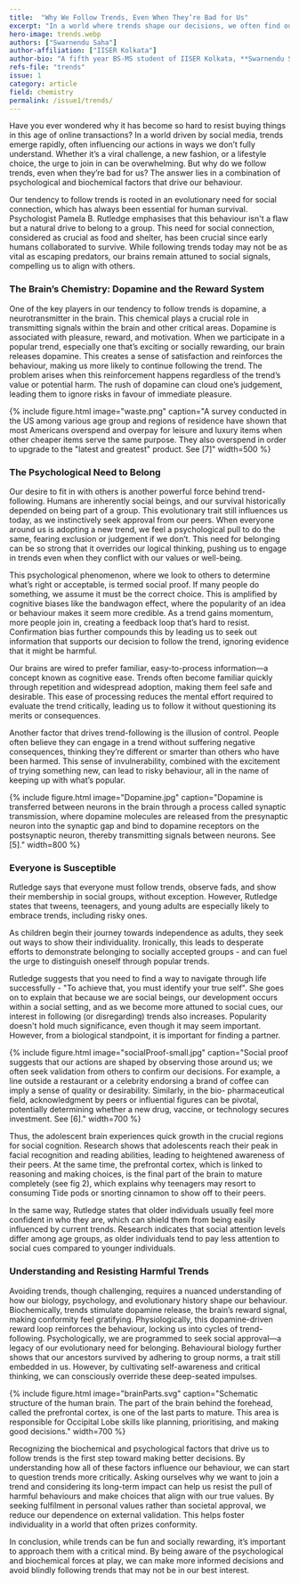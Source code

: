 ```yaml
---
title:  "Why We Follow Trends, Even When They’re Bad for Us"
excerpt: "In a world where trends shape our decisions, we often find ourselves following them even when they’re harmful. Why do we conform? The answer lies in our brain chemistry, where dopamine creates a reward loop that makes trend- following irresistible. Our psychological need to belong, a trait from our evolutionary past, further drives us to fit in with the crowd. By understanding these biochemical and social influences, we can break free from harmful trends and make decisions that align with our values."
hero-image: trends.webp
authors: ["Swarnendu Saha"]
author-affiliation: ["IISER Kolkata"]
author-bio: "A fifth year BS-MS student of IISER Kolkata, **Swarnendu Saha** is a student working with Prof. Rajesh Kumble Nayak, He is a travel enthusiast who loves to travel anywhere below the sky."
refs-file: "trends"
issue: 1
category: article
field: chemistry
permalink: /issue1/trends/
---
```


Have you ever wondered why it has become so hard to resist buying things in this age of online transactions? In a world driven by social media, trends emerge rapidly, often influencing our actions in ways we don’t fully understand. Whether it’s a viral challenge, a new fashion, or a lifestyle choice, the urge to join in can be overwhelming. But why do we follow trends, even when they’re bad for us? The answer lies in  a combination of psychological and biochemical factors that drive our behaviour.

Our tendency to follow trends is rooted in an evolutionary need for social connection, which has always been essential for human survival. Psychologist Pamela B. Rutledge emphasises that this behaviour isn't a flaw but a natural drive to belong to a group. This need for social connection, considered as crucial as food and shelter, has been crucial since early humans collaborated to survive. While following trends today may not be as vital as escaping predators, our brains remain attuned to social signals, compelling us to align with others.

### The Brain’s Chemistry: Dopamine and the Reward System

One of the key players in our tendency to follow trends is dopamine, a neurotransmitter in the brain. This chemical plays a crucial role in transmitting signals within the brain and other critical areas. Dopamine is associated with pleasure, reward, and motivation. When we participate in a popular trend, especially one that’s exciting or socially rewarding, our brain releases dopamine. This creates a sense of satisfaction and reinforces the behaviour, making us more likely to continue following the trend. The problem arises when this reinforcement happens regardless of the trend’s value or potential harm. The rush of dopamine can cloud one’s judgement, leading them to ignore risks in favour of immediate pleasure.

{% include figure.html image="waste.png" caption="A survey conducted in the US among various age group and regions of residence have shown that most Americans overspend and overpay for leisure and luxury items when other cheaper items serve the same purpose. They also overspend in order to upgrade to the \"latest and greatest\" product. See [7]" width=500 %}

### The Psychological Need to Belong

Our desire to fit in with others is another powerful force behind trend-following. Humans are inherently social beings, and our survival historically depended on being part of a group. This evolutionary trait still influences us today, as we instinctively seek approval from our peers. When everyone around us is adopting a new trend, we feel a psychological pull to do the same, fearing exclusion or judgement if we don’t. This need for belonging can be so strong that it overrides our logical thinking, pushing us to engage in trends even when they conflict with our values or well-being.

This psychological phenomenon, where we look to others to determine what’s right or acceptable, is termed social proof. If many people do something, we assume it must be the correct choice. This is amplified by cognitive biases like the bandwagon effect, where the popularity of an idea or behaviour makes it seem more credible. As a trend gains momentum, more people join in, creating a feedback loop that’s hard to resist. Confirmation bias further compounds this by leading us to seek out information that supports our decision to follow the trend, ignoring evidence that it might be harmful.

Our brains are wired to prefer familiar, easy-to-process information—a concept known as cognitive ease. Trends often become familiar quickly through repetition and widespread adoption, making them feel safe and desirable. This ease of processing reduces the mental effort required to evaluate the trend critically, leading us to follow it without questioning its merits or consequences.

Another factor that drives trend-following is the illusion of control. People often believe they can engage in a trend without suffering negative consequences, thinking they’re different or smarter than others who have been harmed. This sense of invulnerability, combined with the excitement of trying something new, can lead to risky behaviour, all in the name of keeping up with what’s popular.

{% include figure.html image="Dopamine.jpg" caption="Dopamine is transferred between neurons in the brain through a process called synaptic transmission, where dopamine molecules are released from the presynaptic neuron into the synaptic gap and bind to dopamine receptors on the postsynaptic neuron, thereby transmitting signals between neurons. See [5]." width=800 %}

### Everyone is Susceptible

Rutledge says that everyone must follow trends, observe fads, and show their membership in social groups, without exception. However, Rutledge states that tweens, teenagers, and young adults are especially likely to embrace trends, including risky ones.

As children begin their journey towards independence as adults, they seek out ways to show their individuality. Ironically, this leads to desperate efforts to demonstrate belonging to socially accepted groups - and can fuel the urge to distinguish oneself through popular trends.

Rutledge suggests that you need to find a way to navigate through life successfully - "To achieve that, you must identify your true self". She goes on to explain that because we are social beings, our development occurs within a social setting, and as we become more attuned to social cues, our interest in following (or disregarding) trends also increases. Popularity doesn't hold much significance, even though it may seem important. However, from a biological standpoint, it is important for finding a partner.

{% include figure.html image="socialProof-small.jpg" caption="Social proof suggests that our actions are shaped by observing those around us; we often seek validation from others to confirm our decisions. For example, a line outside a restaurant or a celebrity endorsing a brand of coffee can imply a sense of quality or desirability. Similarly, in the bio- pharmaceutical field, acknowledgment by peers or influential figures can be pivotal, potentially determining whether a new drug, vaccine, or technology secures investment. See [6]." width=700 %}

Thus, the adolescent brain experiences quick growth in the crucial regions for social cognition. Research shows that adolescents reach their peak in facial recognition and reading abilities, leading to heightened awareness of their peers. At the same time, the prefrontal cortex, which is linked to reasoning and making choices, is the final part of the brain to mature completely (see fig 2), which explains why teenagers may resort to consuming Tide pods or snorting cinnamon to show off to their peers.

In the same way, Rutledge states that older individuals usually feel more confident in who they are, which can shield them from being easily influenced by current trends. Research indicates that social attention levels differ among age groups, as older individuals tend to pay less attention to social cues compared to younger individuals.

### Understanding and Resisting Harmful Trends

Avoiding trends, though challenging, requires a nuanced understanding of how our biology, psychology, and evolutionary history shape our behaviour. Biochemically, trends stimulate dopamine release, the brain’s reward signal, making conformity feel gratifying. Physiologically, this  dopamine-driven reward loop reinforces the behaviour, locking us into cycles of trend-following. Psychologically, we are programmed to seek social approval—a legacy of our evolutionary need for belonging. Behavioural biology further shows that our ancestors survived by adhering to group norms, a trait still embedded in us. However, by cultivating self-awareness and critical thinking, we can consciously override these deep-seated impulses. 

{% include figure.html image="brainParts.svg" caption="Schematic structure of the human brain. The part of the brain behind the forehead, called the prefrontal cortex, is one of the last parts to mature. This area is responsible for Occipital Lobe skills like planning, prioritising, and making good decisions." width=700 %}

Recognizing the biochemical and psychological factors that drive us to follow trends is the first step toward making better decisions. By understanding how all of these factors influence our behaviour, we can start to question trends more critically. Asking ourselves why we want to join a trend and considering its long-term impact can help us resist the pull of harmful behaviours and make choices that align with our true values. By seeking fulfilment in personal values rather than societal approval, we reduce our dependence on external validation. This helps foster individuality in a world that often prizes conformity.

In conclusion, while trends can be fun and socially rewarding, it’s important to approach them with a critical mind. By being aware of the psychological and biochemical forces at play, we can make more informed decisions and avoid blindly following trends that may not be in our best interest.
